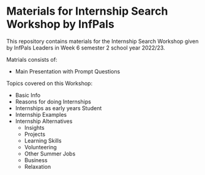 # Materials for Internship Search Workshop by InfPals

This repository contains materials for the Internship Search Workshop given by InfPals Leaders in Week 6 semester 2 school year 2022/23.

Matrials consists of:
- Main Presentation with Prompt Questions

Topics covered on this Workshop:
- Basic Info
- Reasons for doing Internships
- Internships as early years Student
- Internship Examples
- Internship Alternatives
  - Insights
  - Projects
  - Learning Skills
  - Volunteering
  - Other Summer Jobs
  - Business
  - Relaxation
